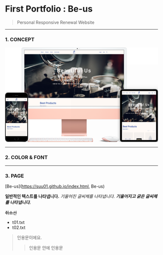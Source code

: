 # First Portfolio : Be-us
> Personal Responsive Renewal Website

* * *
### 1. CONCEPT
![CONCEPT](./images/pf1-d.png)


* * *
### 2. COLOR & FONT

* * *
### 3. PAGE

[Be-us](https://suu01.github.io/index.html, Be-us)




**일반적인 텍스트를 나타냅니다.**
*기울어진 글씨체를 나타냅니다.*
***기울어지고 굵은 글씨체를 나타냅니다.***

~~취소선~~

- t01.txt
- t02.txt

> 인용문이에요.
>> 인용문 안에 인용문